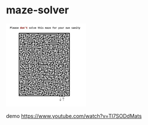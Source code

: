 # maze-solver

![maze](https://raw.githubusercontent.com/sltcestloic/maze-solver/master/maze.png)

demo https://www.youtube.com/watch?v=Tl7SODdMats
